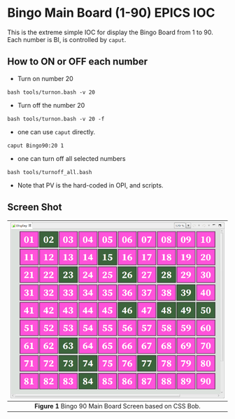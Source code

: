 Bingo Main Board (1-90) EPICS IOC
====

This is the extreme simple IOC for display the Bingo Board from 1 to 90. Each number is BI, is controlled by `caput`. 



## How to ON or OFF each number


* Turn on number 20
```
bash tools/turnon.bash -v 20 
```

* Turn off the number 20
```
bash tools/turnon.bash -v 20 -f
```

* one can use `caput` directly.

```
caput Bingo90:20 1
```

* one can turn off all selected numbers

```
bash tools/turnoff_all.bash
```

* Note that PV is the hard-coded in OPI, and scripts.

## Screen Shot

|![BingoMainBoard](Bingo90.png) |    
| :---: |    
| **Figure 1** Bingo 90 Main Board Screen based on CSS Bob. |   
